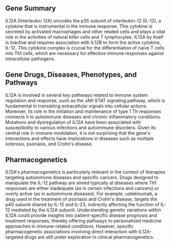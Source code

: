 ## Gene Summary
IL12A (Interleukin 12A) encodes the p35 subunit of interleukin-12 (IL-12), a cytokine that is instrumental in the immune response. This cytokine is secreted by activated macrophages and other related cells and plays a vital role in the activities of natural killer cells and T lymphocytes. IL12A by itself is inactive and requires association with IL12B to form the active cytokine, IL-12. This cytokine complex is crucial for the differentiation of naive T cells into Th1 cells, which are necessary for effective immune responses against intracellular pathogens.

## Gene Drugs, Diseases, Phenotypes, and Pathways
IL12A is involved in several key pathways related to immune system regulation and response, such as the JAK-STAT signaling pathway, which is fundamental in translating extracellular signals into cellular actions. Moreover, its role in the initiation and maintenance of type 1 Th responses connects it to autoimmune diseases and chronic inflammatory conditions. Mutations and dysregulation of IL12A have been associated with susceptibility to various infections and autoimmune disorders. Given its central role in immune modulation, it is not surprising that the gene's interactions and effects have implications in diseases such as multiple sclerosis, psoriasis, and Crohn's disease.

## Pharmacogenetics
IL12A's pharmacogenetics is particularly relevant in the context of therapies targeting autoimmune diseases and specific cancers. Drugs designed to manipulate the IL-12 pathway are aimed typically at diseases where Th1 responses are either inadequate (as in certain infections and cancers) or overly active (as in autoimmune diseases). For example, ustekinumab, a drug used in the treatment of psoriasis and Crohn's disease, targets the p40 subunit shared by IL-12 and IL-23, indirectly affecting the function of IL-12 mediated by the IL12A subunit. Understanding genetic variations within IL12A could provide insights into patient-specific disease prognosis and treatment responses, thereby offering pathways to personalized medicine approaches in immune-related conditions. However, specific pharmacogenetic associations involving direct interaction with IL12A-targeted drugs are still under exploration in clinical pharmacogenetics.